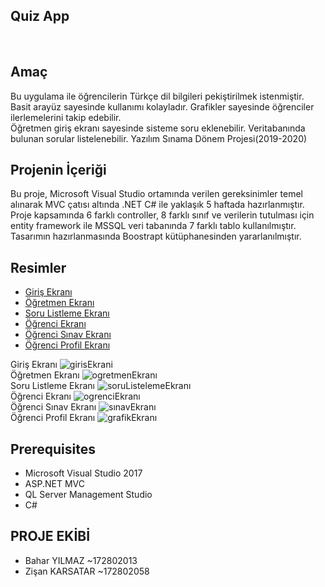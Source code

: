 <h2><b>Quiz App</b></h2><br>

## Amaç
Bu uygulama ile öğrencilerin Türkçe dil bilgileri pekiştirilmek istenmiştir. Basit arayüz sayesinde kullanımı kolayladır. Grafikler sayesinde öğrenciler ilerlemelerini takip edebilir.  </br>
Öğretmen giriş ekranı sayesinde sisteme soru eklenebilir. Veritabanında bulunan sorular listelenebilir.
Yazılım Sınama Dönem Projesi(2019-2020)

## Projenin İçeriği
   Bu proje, Microsoft Visual Studio ortamında verilen gereksinimler temel alınarak MVC çatısı altında .NET C# ile yaklaşık 5 haftada      hazırlanmıştır. Proje kapsamında 6 farklı controller, 8 farklı sınıf ve verilerin tutulması için entity framework ile MSSQL veri tabanında 7 farklı tablo kullanılmıştır. Tasarımın hazırlanmasında Boostrapt kütüphanesinden yararlanılmıştır. 
  

## Resimler
 * [Giriş Ekranı](#girisEkrani)
 * [Öğretmen Ekranı](#ogrtEkran)
 * [Soru Listleme Ekranı](#soruListe)
 * [Öğrenci Ekranı](#ogrEkrani)
 * [Öğrenci Sınav Ekranı](#ogrSınav)
 * [Öğrenci Profil Ekranı](#ogrProfil)

  Giriş Ekranı
 ![girisEkrani](https://user-images.githubusercontent.com/48350459/71643483-512b5900-2ccb-11ea-88f6-d98803f52c5b.png)
<br>Öğretmen Ekranı
 ![ogretmenEkranı](https://user-images.githubusercontent.com/48350459/71644139-bdf72100-2cd4-11ea-8217-f627a9543034.png)
<br>Soru Listleme Ekranı
 ![soruListelemeEkranı](https://user-images.githubusercontent.com/48350459/71643595-addb4380-2ccc11ea-54-16dd86397da9.png)
<br>Öğrenci Ekranı
 ![ogrenciEkranı](https://user-images.githubusercontent.com/48350459/71644131-aa4bba80-2cd4-11ea-82db-3ee65d879aff.png)
<br>Öğrenci Sınav Ekranı
 ![sınavEkranı](https://user-images.githubusercontent.com/48350459/71643591-a451db80-2ccc-11ea-91a1-34c97f827116.png) 
<br>Öğrenci Profil Ekranı
 ![grafikEkranı](https://user-images.githubusercontent.com/48350459/71643611-eb3fd100-2ccc-11ea-8b89-6f6065010f1d.png)
  
## Prerequisites
* Microsoft Visual Studio 2017
* ASP.NET MVC
* QL Server Management Studio
* C#

   
## PROJE EKİBİ 
- Bahar YILMAZ ~172802013
- Zişan KARSATAR ~172802058

